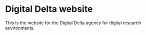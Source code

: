 # Digital Delta website

This is the website for the Digital Delta agency for digital research environments.
